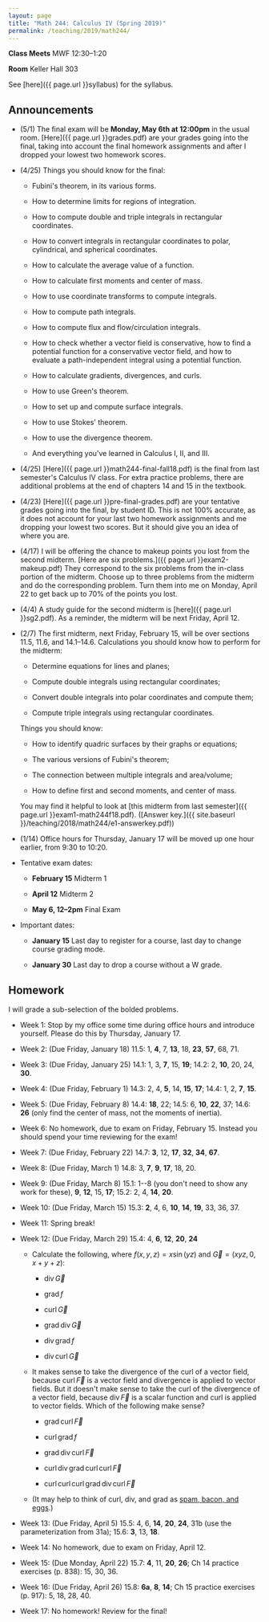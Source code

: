 ```yaml
---
layout: page
title: "Math 244: Calculus IV (Spring 2019)"
permalink: /teaching/2019/math244/
---
```


**Class Meets** MWF 12:30–1:20

**Room** Keller Hall 303

See [here]({{ page.url }}syllabus) for the syllabus.

Announcements
-------------

* (5/1) The final exam will be **Monday, May 6th at 12:00pm** in the usual room. [Here]({{ page.url }}grades.pdf) are your grades going into the final, taking into account the final homework assignments and after I dropped your lowest two homework scores. 

* (4/25) Things you should know for the final:

    * Fubini's theorem, in its various forms.

    * How to determine limits for regions of integration.

    * How to compute double and triple integrals in rectangular coordinates.

    * How to convert integrals in rectangular coordinates to polar, cylindrical, and spherical coordinates.

    * How to calculate the average value of a function.

    * How to calculate first moments and center of mass.

    * How to use coordinate transforms to compute integrals.

    * How to compute path integrals.

    * How to compute flux and flow/circulation integrals.

    * How to check whether a vector field is conservative, how to find a potential function for a conservative vector field, and how to evaluate a path-independent integral using a potential function.

    * How to calculate gradients, divergences, and curls.

    * How to use Green's theorem.

    * How to set up and compute surface integrals.

    * How to use Stokes' theorem.

    * How to use the divergence theorem.

    * And everything you've learned in Calculus I, II, and III.

* (4/25) [Here]({{ page.url }}math244-final-fall18.pdf) is the final from last semester's Calculus IV class. For extra practice problems, there are additional problems at the end of chapters 14 and 15 in the textbook.

* (4/23) [Here]({{ page.url }}pre-final-grades.pdf) are your tentative grades going into the final, by student ID. This is not 100% accurate, as it does not account for your last two homework assignments and me dropping your lowest two scores. But it should give you an idea of where you are.

* (4/17) I will be offering the chance to makeup points you lost from the second midterm. [Here are six problems.]({{ page.url }}exam2-makeup.pdf) They correspond to the six problems from the in-class portion of the midterm. Choose up to three problems from the midterm and do the corresponding problem. Turn them into me on Monday, April 22 to get back up to 70% of the points you lost. 

* (4/4) A study guide for the second midterm is [here]({{ page.url }}sg2.pdf). As a reminder, the midterm will be next Friday, April 12.

* (2/7) The first midterm, next Friday, February 15, will be over sections 11.5, 11.6, and 14.1–14.6. Calculations you should know how to perform for the midterm:

    * Determine equations for lines and planes;

    * Compute double integrals using rectangular coordinates;

    * Convert double integrals into polar coordinates and compute them;

    * Compute triple integrals using rectangular coordinates.

    Things you should know:

    * How to identify quadric surfaces by their graphs or equations;

    * The various versions of Fubini's theorem;

    * The connection between multiple integrals and area/volume;

    * How to define first and second moments, and center of mass.

    You may find it helpful to look at [this midterm from last semester]({{ page.url }}exam1-math244f18.pdf). ([Answer key.]({{ site.baseurl }}/teaching/2018/math244/e1-answerkey.pdf))

* (1/14) Office hours for Thursday, January 17 will be moved up one hour earlier, from 9:30 to 10:20.

* Tentative exam dates:

    * **February 15** Midterm 1

    * **April 12** Midterm 2

    * **May 6, 12–2pm** Final Exam

* Important dates:

    * **January 15** Last day to register for a course, last day to change course grading mode.

    * **January 30** Last day to drop a course without a W grade.

Homework
--------

I will grade a sub-selection of the bolded problems.

* Week 1: Stop by my office some time during office hours and introduce yourself. Please do this by Thursday, January 17.

* Week 2: (Due Friday, January 18) 11.5: 1, **4**, 7, **13**, 18, **23**, **57**, 68, 71.

* Week 3: (Due Friday, January 25) 14.1: 1, 3, **7**, 15, **19**; 14.2: 2, **10**, 20, 24, **30**.

* Week 4: (Due Friday, February 1) 14.3: 2, 4, **5**, 14, **15**, **17**; 14.4: 1, 2, **7**, **15**.

* Week 5: (Due Friday, February 8) 14.4: **18**, 22; 14.5: 6, **10**, **22**, 37; 14.6: **26** (only find the center of mass, not the moments of inertia).

* Week 6: No homework, due to exam on Friday, February 15. Instead you should spend your time reviewing for the exam!

* Week 7: (Due Friday, February 22) 14.7: **3**, 12, **17**, **32**, **34**, **67**.

* Week 8: (Due Friday, March 1) 14.8: 3, **7**, **9**, **17**, 18, 20.

* Week 9: (Due Friday, March 8) 15.1: 1--8 (you don't need to show any work for these), **9**, **12**, 15, **17**; 15.2: 2, 4, **14**, **20**.

* Week 10: (Due Friday, March 15) 15.3: **2**, 4, 6, **10**, **14**, **19**, 33, 36, 37.

* Week 11: Spring break!

* Week 12: (Due Friday, March 29) 15.4: 4, **6**, **12**, **20**, **24**

    * Calculate the following, where $f(x,y,z) = x\sin(yz)$ and $\vec G = (xyz,0,x+y+z)$:
    
        * $\operatorname{div} \vec G$

        * $\operatorname{grad} f$

        * $\operatorname{curl} \vec G$

        * $\operatorname{grad} \operatorname{div} \vec G$

        * $\operatorname{div} \operatorname{grad} f$

        * $\operatorname{div} \operatorname{curl} \vec G$

    * It makes sense to take the divergence of the curl of a vector field, because $\operatorname{curl} \vec F$ is a vector field and divergence is applied to vector fields. But it doesn't make sense to take the curl of the divergence of a vector field, because $\operatorname{div} \vec F$ is a scalar function and curl is applied to vector fields. Which of the following make sense? 

        * $\operatorname{grad} \operatorname{curl} \vec F$

        * $\operatorname{curl} \operatorname{grad} f$

        * $\operatorname{grad} \operatorname{div} \operatorname{curl} \vec F$

        * $\operatorname{curl} \operatorname{div} \operatorname{grad} \operatorname{curl} \operatorname{curl} \vec F$

        * $\operatorname{curl} \operatorname{curl} \operatorname{curl} \operatorname{grad} \operatorname{div} \operatorname{curl} \vec F$

    * (It may help to think of curl, div, and grad as [spam, bacon, and eggs](https://www.youtube.com/watch?v=anwy2MPT5RE).)

* Week 13: (Due Friday, April 5) 15.5: 4, 6, **14**, **20**, **24**, 31b (use the parameterization from 31a); 15.6: **3**, 13, **18**.

* Week 14: No homework, due to exam on Friday, April 12. 

* Week 15: (Due Monday, April 22) 15.7: **4**, 11, **20**, **26**; Ch 14 practice exercises (p. 838): 15, 30, 36.

* Week 16: (Due Friday, April 26) 15.8: **6a**, **8**, **14**; Ch 15 practice exercises (p. 917): 5, 18, 28, 40.

* Week 17: No homework! Review for the final!
